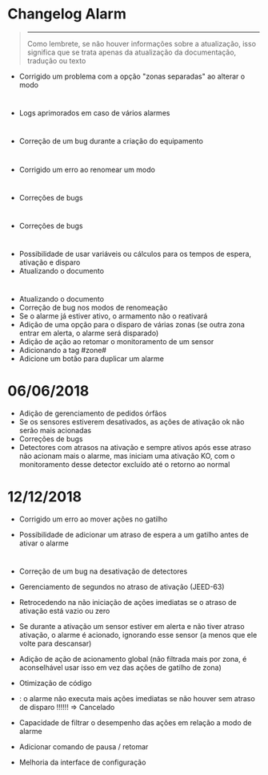 # Changelog Alarm

>****
>
>Como lembrete, se não houver informações sobre a atualização, isso significa que se trata apenas da atualização da documentação, tradução ou texto

- Corrigido um problema com a opção "zonas separadas" ao alterar o modo

# 

- Logs aprimorados em caso de vários alarmes

# 

- Correção de um bug durante a criação do equipamento

# 

- Corrigido um erro ao renomear um modo

# 

- Correções de bugs

# 

- Correções de bugs

# 

- Possibilidade de usar variáveis ou cálculos para os tempos de espera, ativação e disparo
- Atualizando o documento

# 

- Atualizando o documento
- Correção de bug nos modos de renomeação
- Se o alarme já estiver ativo, o armamento não o reativará
- Adição de uma opção para o disparo de várias zonas (se outra zona entrar em alerta, o alarme será disparado)
- Adição de ação ao retomar o monitoramento de um sensor
- Adicionando a tag #zone#
- Adicione um botão para duplicar um alarme

# 06/06/2018

- Adição de gerenciamento de pedidos órfãos
- Se os sensores estiverem desativados, as ações de ativação ok não serão mais acionadas
- Correções de bugs
- Detectores com atrasos na ativação e sempre ativos após esse atraso não acionam mais o alarme, mas iniciam uma ativação KO, com o monitoramento desse detector excluído até o retorno ao normal

# 12/12/2018

- Corrigido um erro ao mover ações no gatilho

- Possibilidade de adicionar um atraso de espera a um gatilho antes de ativar o alarme

# 

-   Correção de um bug na desativação de detectores

-   Gerenciamento de segundos no atraso de ativação (JEED-63)

-   Retrocedendo na não iniciação de ações imediatas se
    o atraso de ativação está vazio ou zero

-   Se durante a ativação um sensor estiver em alerta e não tiver atraso
    ativação, o alarme é acionado, ignorando esse sensor
    (a menos que ele volte para descansar)

-   Adição de ação de acionamento global (não filtrada mais por zona,
    é aconselhável usar isso em vez das ações de
    gatilho de zona)

-   Otimização de código

-    : o alarme não executa mais ações imediatas se não houver
    sem atraso de disparo !!!!!! ⇒ Cancelado

-   Capacidade de filtrar o desempenho das ações em relação a
    modo de alarme

-   Adicionar comando de pausa / retomar

-   Melhoria da interface de configuração
